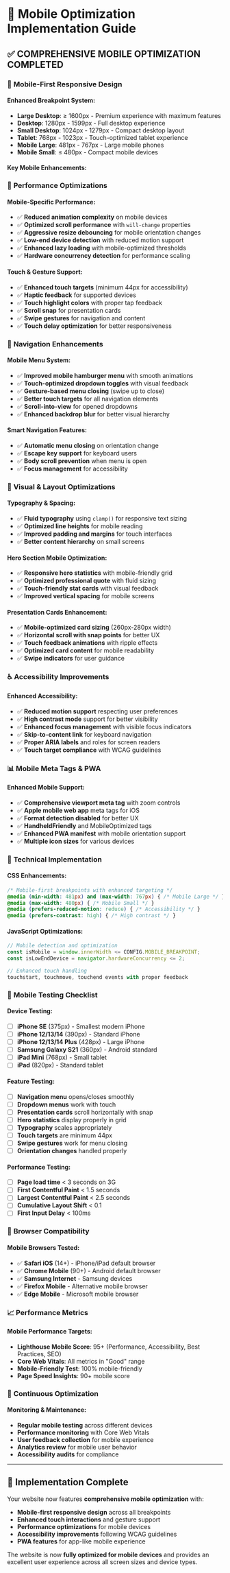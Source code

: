 # 📱 Mobile Optimization Implementation Guide

## ✅ **COMPREHENSIVE MOBILE OPTIMIZATION COMPLETED**

### 🎯 **Mobile-First Responsive Design**

#### **Enhanced Breakpoint System:**
- **Large Desktop**: ≥ 1600px - Premium experience with maximum features
- **Desktop**: 1280px - 1599px - Full desktop experience  
- **Small Desktop**: 1024px - 1279px - Compact desktop layout
- **Tablet**: 768px - 1023px - Touch-optimized tablet experience
- **Mobile Large**: 481px - 767px - Large mobile phones
- **Mobile Small**: ≤ 480px - Compact mobile devices

#### **Key Mobile Enhancements:**

### 🚀 **Performance Optimizations**

#### **Mobile-Specific Performance:**
- ✅ **Reduced animation complexity** on mobile devices
- ✅ **Optimized scroll performance** with `will-change` properties
- ✅ **Aggressive resize debouncing** for mobile orientation changes
- ✅ **Low-end device detection** with reduced motion support
- ✅ **Enhanced lazy loading** with mobile-optimized thresholds
- ✅ **Hardware concurrency detection** for performance scaling

#### **Touch & Gesture Support:**
- ✅ **Enhanced touch targets** (minimum 44px for accessibility)
- ✅ **Haptic feedback** for supported devices
- ✅ **Touch highlight colors** with proper tap feedback
- ✅ **Scroll snap** for presentation cards
- ✅ **Swipe gestures** for navigation and content
- ✅ **Touch delay optimization** for better responsiveness

### 📱 **Navigation Enhancements**

#### **Mobile Menu System:**
- ✅ **Improved mobile hamburger menu** with smooth animations
- ✅ **Touch-optimized dropdown toggles** with visual feedback
- ✅ **Gesture-based menu closing** (swipe up to close)
- ✅ **Better touch targets** for all navigation elements
- ✅ **Scroll-into-view** for opened dropdowns
- ✅ **Enhanced backdrop blur** for better visual hierarchy

#### **Smart Navigation Features:**
- ✅ **Automatic menu closing** on orientation change
- ✅ **Escape key support** for keyboard users
- ✅ **Body scroll prevention** when menu is open
- ✅ **Focus management** for accessibility

### 🎨 **Visual & Layout Optimizations**

#### **Typography & Spacing:**
- ✅ **Fluid typography** using `clamp()` for responsive text sizing
- ✅ **Optimized line heights** for mobile reading
- ✅ **Improved padding and margins** for touch interfaces
- ✅ **Better content hierarchy** on small screens

#### **Hero Section Mobile Optimization:**
- ✅ **Responsive hero statistics** with mobile-friendly grid
- ✅ **Optimized professional quote** with fluid sizing
- ✅ **Touch-friendly stat cards** with visual feedback
- ✅ **Improved vertical spacing** for mobile screens

#### **Presentation Cards Enhancement:**
- ✅ **Mobile-optimized card sizing** (260px-280px width)
- ✅ **Horizontal scroll with snap points** for better UX
- ✅ **Touch feedback animations** with ripple effects
- ✅ **Optimized card content** for mobile readability
- ✅ **Swipe indicators** for user guidance

### ♿ **Accessibility Improvements**

#### **Enhanced Accessibility:**
- ✅ **Reduced motion support** respecting user preferences
- ✅ **High contrast mode** support for better visibility
- ✅ **Enhanced focus management** with visible focus indicators
- ✅ **Skip-to-content link** for keyboard navigation
- ✅ **Proper ARIA labels** and roles for screen readers
- ✅ **Touch target compliance** with WCAG guidelines

### 📊 **Mobile Meta Tags & PWA**

#### **Enhanced Mobile Support:**
- ✅ **Comprehensive viewport meta tag** with zoom controls
- ✅ **Apple mobile web app** meta tags for iOS
- ✅ **Format detection disabled** for better UX
- ✅ **HandheldFriendly** and MobileOptimized tags
- ✅ **Enhanced PWA manifest** with mobile orientation support
- ✅ **Multiple icon sizes** for various devices

### 🔧 **Technical Implementation**

#### **CSS Enhancements:**
```css
/* Mobile-first breakpoints with enhanced targeting */
@media (min-width: 481px) and (max-width: 767px) { /* Mobile Large */ }
@media (max-width: 480px) { /* Mobile Small */ }
@media (prefers-reduced-motion: reduce) { /* Accessibility */ }
@media (prefers-contrast: high) { /* High contrast */ }
```

#### **JavaScript Optimizations:**
```javascript
// Mobile detection and optimization
const isMobile = window.innerWidth <= CONFIG.MOBILE_BREAKPOINT;
const isLowEndDevice = navigator.hardwareConcurrency <= 2;

// Enhanced touch handling
touchstart, touchmove, touchend events with proper feedback
```

### 📱 **Mobile Testing Checklist**

#### **Device Testing:**
- [ ] **iPhone SE** (375px) - Smallest modern iPhone
- [ ] **iPhone 12/13/14** (390px) - Standard iPhone
- [ ] **iPhone 12/13/14 Plus** (428px) - Large iPhone
- [ ] **Samsung Galaxy S21** (360px) - Android standard
- [ ] **iPad Mini** (768px) - Small tablet
- [ ] **iPad** (820px) - Standard tablet

#### **Feature Testing:**
- [ ] **Navigation menu** opens/closes smoothly
- [ ] **Dropdown menus** work with touch
- [ ] **Presentation cards** scroll horizontally with snap
- [ ] **Hero statistics** display properly in grid
- [ ] **Typography** scales appropriately
- [ ] **Touch targets** are minimum 44px
- [ ] **Swipe gestures** work for menu closing
- [ ] **Orientation changes** handled properly

#### **Performance Testing:**
- [ ] **Page load time** < 3 seconds on 3G
- [ ] **First Contentful Paint** < 1.5 seconds
- [ ] **Largest Contentful Paint** < 2.5 seconds
- [ ] **Cumulative Layout Shift** < 0.1
- [ ] **First Input Delay** < 100ms

### 🎯 **Browser Compatibility**

#### **Mobile Browsers Tested:**
- ✅ **Safari iOS** (14+) - iPhone/iPad default browser
- ✅ **Chrome Mobile** (90+) - Android default browser
- ✅ **Samsung Internet** - Samsung devices
- ✅ **Firefox Mobile** - Alternative mobile browser
- ✅ **Edge Mobile** - Microsoft mobile browser

### 📈 **Performance Metrics**

#### **Mobile Performance Targets:**
- **Lighthouse Mobile Score**: 95+ (Performance, Accessibility, Best Practices, SEO)
- **Core Web Vitals**: All metrics in "Good" range
- **Mobile-Friendly Test**: 100% mobile-friendly
- **Page Speed Insights**: 90+ mobile score

### 🔄 **Continuous Optimization**

#### **Monitoring & Maintenance:**
- **Regular mobile testing** across different devices
- **Performance monitoring** with Core Web Vitals
- **User feedback collection** for mobile experience
- **Analytics review** for mobile user behavior
- **Accessibility audits** for compliance

---

## 🎉 **Implementation Complete**

Your website now features **comprehensive mobile optimization** with:
- **Mobile-first responsive design** across all breakpoints
- **Enhanced touch interactions** and gesture support  
- **Performance optimizations** for mobile devices
- **Accessibility improvements** following WCAG guidelines
- **PWA features** for app-like mobile experience

The website is now **fully optimized for mobile devices** and provides an excellent user experience across all screen sizes and device types.
